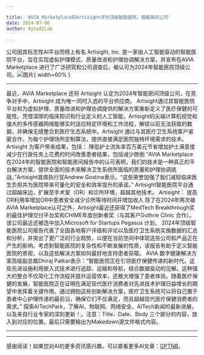 ```yaml
---

title: 'AVIA Marketplace将Artisight评为顶级智能医院、智能房间公司'
date: 2024-07-06
author: ByteAILab

---
```


公司因其标志性AI平台而榜上有名
Artisight, Inc. 是一家由人工智能驱动的智能医院平台，旨在实现虚拟护理模式、质量改进和护理协调解决方案，并宣布在AVIA Marketplace 进行了广泛研究和公司调查后，被认可为2024年智能医院顶级公司。![图片](https://ai-techpark.com/wp-content/uploads/2024/07/AVIA-Marketplace-960x540.jpg){ width=60% }

---
最近，AVIA Marketplace 还将 Artisight 认定为2024年智能房间顶级公司，在竞争对手中，Artisight 成为唯一同时入选的平台供应商。
Artisight通过其智能医院平台和为虚拟护理、质量改进和护理协调提供的解决方案重新定义了医疗保健的可能性。凭借深厚的临床知识和行业定义的人工智能，Artisight的尖端计算机视觉和强大的多传感器网络能够实时适应特定环境和工作流程，解锁以前无法获取的数据，并确保无缝整合到医疗生态系统中。Artisight 通过与其医疗卫生系统客户紧密合作，为每个护理场所定制算法，提供直接满足医院独特环境需求的技术。
Artisight 为客户带来成果，包括：
降低护士流失率百万美元节省增加护士满意度减少在行政任务上花费的时间改善患者结果，包括减少跌倒
“AVIA Marketplace 在2024年的智能医院和智能房间报告中的认可表明，我们的技术是一种真正的平台解决方案，提供全面的技术来解决卫生系统所面临的质量和护理协调挑战，”Artisight首席执行官Andrew Gostine表示。“这些荣誉加强了我们减轻临床医生负担并为医院带来可量化的安全和效率提升的承诺。”
Artisight智能医院平台通过超越床边，扩展至手术室（OR）和诊所环境，超越其他技术。
Artisight：
提高OR利用率增加OR中患者安全减少诊所等待时间并增加收入
除了在2024年两次被AVIA Marketplace认可之外，Artisight最近还获得了MedTech Breakthrough奖的最佳护理交付平台奖和CHIME年度创新者奖（与其客户Guthrie Clinic 合作）。该公司最近还被选中加入Microsoft for Startups Pegasus 计划。
2024年顶级智能医院公司报告代表了全国各地客户评级和评论以及医疗卫生系统实施数据的汇总和分析，并突出了更广泛的行业趋势，以便在当前空间中体现这些公司和产品正在产生的影响。考虑到智能医院的复杂性和不断发展的性质，该报告有助于定义智能医院的景观，以及这些解决方案如何最好地支持患者获取。
AVIA 数字健康解决方案高级副总裁Dhiraj Patkar表示：“智能医院正在引领医疗保健传递的新时代。这些先进设施利用嵌入式技术进行追踪、运输和导航，结合数据驱动的见解。这种强大的整合不仅简化工作流程并提升运营效率，还极大增强了患者体验。随着医疗保健的发展，智能医院正在证明在满足现代医疗消费者对先进技术护理日益增长的期望中发挥着关键作用。通过拥抱这些创新解决方案，医疗卫生系统可以将自己置于患者中心护理传递的最前沿，确保它们不仅满足，而且超越现代医疗保健消费者的需求。”
探索AITechPark，了解AI、物联网、网络安全、AITech新闻的最新进展，以及来自行业专家的深刻更新！。注意：Title、Date、Body 三个部分的内容，放入到对应的位置。最后只需要输出为Makedown源文件格式内容。

---
---
感谢阅读！如果您对AI的更多资讯感兴趣，可以查看更多AI文章：[GPTNB](https://gptnb.com)。